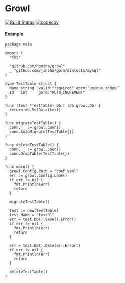 # Growl

[![Build Status](https://travis-ci.org/homina/growl.svg?branch=master)](https://travis-ci.org/homina/growl)
[![codecov](https://codecov.io/gh/homina/growl/branch/master/graph/badge.svg)](https://codecov.io/gh/homina/growl)

#### Example
```
package main

import (
  "fmt"

  "github.com/homina/growl"
  _ "github.com/jinzhu/gorm/dialects/mysql"
)

type TestTable struct {
  Name string `valid:"required" gorm:"unique_index"`
  Id   int    `gorm:"AUTO_INCREMENT"`
}

func (test *TestTable) Db() (db growl.Db) {
  return db.SetData(test)
}

func migrateTestTable() {
  conn, _ := growl.Conn()
  conn.AutoMigrate(TestTable{})
}

func deleteTestTable() {
  conn, _ := growl.Conn()
  conn.DropTable(TestTable{})
}

func main() {
  growl.Config.Path = "conf.yaml"
  err := growl.Config.Load()
  if err != nil {
    fmt.Println(err)
    return
  }

  migrateTestTable()

  test := new(TestTable)
  test.Name = "test01"
  err = test.Db().Save().Error()
  if err != nil {
    fmt.Println(err)
    return
  }

  err = test.Db().Delete().Error()
  if err != nil {
    fmt.Println(err)
    return
  }

  deleteTestTable()
}

```
